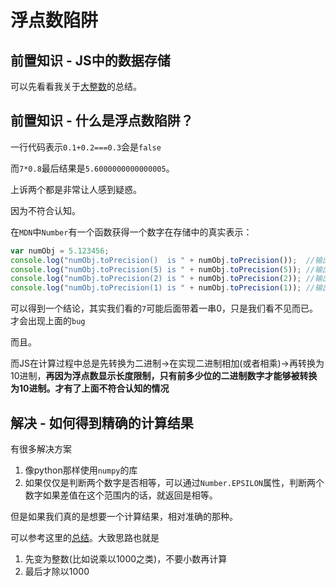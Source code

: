 # 浮点数陷阱

## 前置知识 - JS中的数据存储

可以先看看我关于[大整数](https://github.com/JiangWeixian/JS-Tips/blob/master/Grammar/JS-%E5%AE%9E%E7%8E%B0%E5%A4%A7%E6%95%B4%E6%95%B0%E7%9B%B8%E5%8A%A0.md)的总结。

## 前置知识 - 什么是浮点数陷阱？

一行代码表示`0.1+0.2===0.3`会是`false`

而`7*0.8`最后结果是`5.6000000000000005`。

上诉两个都是非常让人感到疑惑。

因为不符合认知。

在`MDN`中`Number`有一个函数获得一个数字在存储中的真实表示：

```JavaScript
var numObj = 5.123456;
console.log("numObj.toPrecision()  is " + numObj.toPrecision());  //输出 5.123456
console.log("numObj.toPrecision(5) is " + numObj.toPrecision(5)); //输出 5.1235
console.log("numObj.toPrecision(2) is " + numObj.toPrecision(2)); //输出 5.1
console.log("numObj.toPrecision(1) is " + numObj.toPrecision(1)); //输出 5
```

可以得到一个结论，其实我们看的`7`可能后面带着一串0，只是我们看不见而已。才会出现上面的`bug`

而且。

而JS在计算过程中总是先转换为二进制->在实现二进制相加(或者相乘)->再转换为10进制，**再因为浮点数显示长度限制，只有前多少位的二进制数字才能够被转换为10进制。才有了上面不符合认知的情况**

## 解决 - 如何得到精确的计算结果

有很多解决方案

1. 像python那样使用`numpy`的库
2. 如果仅仅是判断两个数字是否相等，可以通过`Number.EPSILON`属性，判断两个数字如果差值在这个范围内的话，就返回是相等。

但是如果我们真的是想要一个计算结果，相对准确的那种。

可以参考这里的[总结](http://www.css88.com/archives/7340)。大致思路也就是

1. 先变为整数(比如说乘以1000之类)，不要小数再计算
2. 最后才除以1000